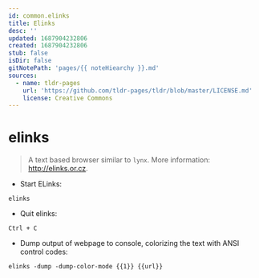 ```yaml
---
id: common.elinks
title: Elinks
desc: ''
updated: 1687904232806
created: 1687904232806
stub: false
isDir: false
gitNotePath: 'pages/{{ noteHiearchy }}.md'
sources:
  - name: tldr-pages
    url: 'https://github.com/tldr-pages/tldr/blob/master/LICENSE.md'
    license: Creative Commons
---
```

# elinks

> A text based browser similar to `lynx`.
> More information: <http://elinks.or.cz>.

- Start ELinks:

`elinks`

- Quit elinks:

`Ctrl + C`

- Dump output of webpage to console, colorizing the text with ANSI control codes:

`elinks -dump -dump-color-mode {{1}} {{url}}`

